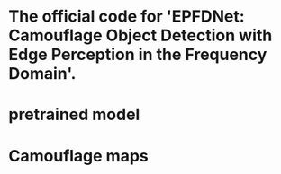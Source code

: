 # The official code for 'EPFDNet: Camouflage Object Detection with Edge Perception in the Frequency Domain'.

# pretrained model

# Camouflage maps
